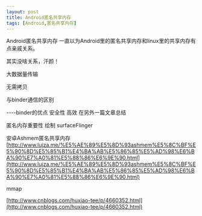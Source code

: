 ```yaml
---
layout: post
title: Android匿名共享内存
tags: [Android,匿名共享内存]
---
```

Android匿名共享内存
一直以为Android里的匿名共享内存和linux里的共享内存有点亲戚关系。

其实没啥关系，汗颜！

大数据量传输

无需拷贝

与binder通信的区别

----binder的优点 安全性 高效 在另外一篇文章总结

匿名内存重要性
绘制
surfaceFlinger

安卓Ashmem匿名共享内存
[http://www.lujza.me/%E5%AE%89%E5%8D%93ashmem%E5%8C%BF%E5%90%8D%E5%85%B1%E4%BA%AB%E5%86%85%E5%AD%98%E6%BA%90%E7%A0%81%E5%88%86%E6%9E%90.html](http://www.lujza.me/%E5%AE%89%E5%8D%93ashmem%E5%8C%BF%E5%90%8D%E5%85%B1%E4%BA%AB%E5%86%85%E5%AD%98%E6%BA%90%E7%A0%81%E5%88%86%E6%9E%90.html)

mmap

[http://www.cnblogs.com/huxiao-tee/p/4660352.html](http://www.cnblogs.com/huxiao-tee/p/4660352.html)